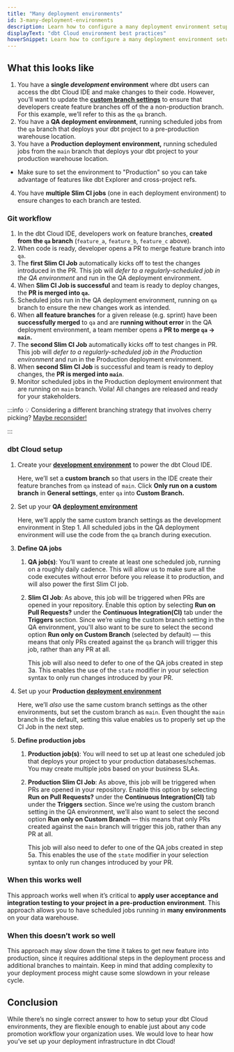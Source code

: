```yaml
---
title: "Many deployment environments"
id: 3-many-deployment-environments
description: Learn how to configure a many deployment environment setup in dbt Cloud.
displayText: "dbt Cloud environment best practices"
hoverSnippet: Learn how to configure a many deployment environment setup in dbt Cloud.
---
```



## What this looks like

1. You have a **single *development* environment** where dbt users can access the dbt Cloud IDE and make changes to their code. However, you’ll want to update the **[custom branch settings](faqs/Environments/custom-branch-settings)** to ensure that developers create feature branches off of the a non-production branch. For this example, we’ll refer to this as the `qa` branch.
2. You have a **QA deployment environment**, running scheduled jobs from the `qa` branch that deploys your dbt project to a pre-production warehouse location.
3. You have a **Production deployment environment,** running scheduled jobs from the `main` branch that deploys your dbt project to your production warehouse location. 
  * Make sure to set the environment to "Production" so you can take advantage of features like dbt Explorer and cross-project refs. 

4. You have **multiple Slim CI jobs** (one in each deployment environment) to ensure changes to each branch are tested.  

<Lightbox src="/img/guides/best-practices/environment-setup/many-deployments-table.png" title="Table of basic setup for many deployment environment" />

### Git workflow

<Lightbox src="/img/guides/best-practices/environment-setup/many-branch-git.png" title="git flow diagram for many deployment environments" />

1. In the dbt Cloud IDE, developers work on feature branches, **created from the `qa` branch** (`feature_a`, `feature_b`, `feature_c` above).
2. When code is ready, developer opens a PR to merge feature branch into `qa`.
3. The **first Slim CI Job** automatically kicks off to test the changes introduced in the PR. This job will *defer to a regularly-scheduled job in the QA environment* and run in the QA deployment environment.
4. When **Slim CI Job is successful** and team is ready to deploy changes, the **PR is merged into `qa`.**
5. Scheduled jobs run in the QA deployment environment, running on `qa` branch to ensure the new changes work as intended.
6. When **all feature branches** for a given release (e.g. sprint) have been **successfully merged** to `qa` and are **running without error** in the QA deployment environment, a team member opens a **PR to merge `qa` → `main`.**
7. The **second Slim CI Job** automatically kicks off to test changes in PR. This job will *defer to a regularly-scheduled job in the Production environment* and run in the Production deployment environment.
8. When **second Slim CI Job** is successful and team is ready to deploy changes, the **PR is merged into `main`**.
9. Monitor scheduled jobs in the Production deployment environment that are running on `main` branch. Voila! All changes are released and ready for your stakeholders.

:::info
💡 Considering a different branching strategy that involves cherry picking? [Maybe reconsider!](https://docs.getdbt.com/blog/the-case-against-git-cherry-picking)

:::

### dbt Cloud setup

1. Create your [**development environment**](/docs/dbt-cloud-environments) to power the dbt Cloud IDE.

    Here, we’ll set a **custom branch** so that users in the IDE create their feature branches from `qa` instead of `main`. Click **Only run on a custom branch** in **General settings**, enter `qa` into **Custom Branch.**

2. Set up your **QA [deployment environment](/docs/deploy/deploy-environments)**

    Here, we’ll apply the same custom branch settings as the development environment in Step 1. All scheduled jobs in the QA deployment environment will use the code from the `qa` branch during execution.

3. **Define QA jobs**
    1. **QA job(s)**: You’ll want to create at least one scheduled job, running on a roughly daily cadence. This will allow us to make sure all the code executes without error before you release it to production, and will also power the first Slim CI job.
    2. **Slim CI Job**: As above, this job will be triggered when PRs are opened in your repository. Enable this option by selecting **Run on Pull Requests?** under the **Continuous Integration(CI)** tab under the **Triggers** section. Since we’re using the custom branch setting in the QA environment, you'll also want to be sure to select the second option **Run only on Custom Branch** (selected by default) — this means that only PRs created against the `qa` branch will trigger this job, rather than any PR at all.

        This job will also need to defer to one of the QA jobs created in step 3a. This enables the use of the `state` modifier in your selection syntax to only run changes introduced by your PR.

4. Set up your **Production [deployment environment](/docs/deploy/deploy-environments)**

    Here, we’ll *also* use the same custom branch settings as the other environments, but set the custom branch as `main`. Even thought the `main` branch is the default, setting this value enables us to properly set up the CI Job in the next step.

5. **Define production jobs**
    1. **Production job(s)**: You will need to set up at least one scheduled job that deploys your project to your production databases/schemas. You may create multiple jobs based on your business SLAs.
    2. **Production Slim CI Job**: As above, this job will be triggered when PRs are opened in your repository. Enable this option by selecting **Run on Pull Requests?** under the **Continuous Integration(CI)** tab under the **Triggers** section. Since we’re using the custom branch setting in the QA environment, we’ll also want to select the second option **Run only on Custom Branch** — this means that only PRs created against the `main` branch will trigger this job, rather than any PR at all.

        This job will also need to defer to one of the QA jobs created in step 5a. This enables the use of the `state` modifier in your selection syntax to only run changes introduced by your PR.

### When this works well

This approach works well when it’s critical to **apply user acceptance and integration testing to your project in a pre-production environment**. This approach allows you to have scheduled jobs running in **many environments** on your data warehouse.

### When this doesn’t work so well

This approach may slow down the time it takes to get new feature into production, since it requires additional steps in the deployment process and additional branches to maintain. Keep in mind that adding complexity to your deployment process might cause some slowdown in your release cycle.

## Conclusion

While there’s no single correct answer to how to setup your dbt Cloud environments, they are flexible enough to enable just about any code promotion workflow your organization uses. We would love to hear how you’ve set up your deployment infrastructure in dbt Cloud!
